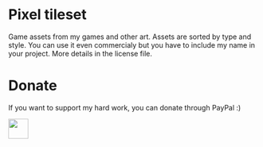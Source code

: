 # Pixel tileset
Game assets from my games and other art. Assets are sorted by type and style. You can use it even commercialy but you have to include my name in your project. More details in the license file.

# Donate
If you want to support my hard work, you can donate through PayPal :)

<a href="https://paypal.me/FilipWrzosek?country.x=PL&locale.x=pl_PL"><img src="https://i.ibb.co/xgSLhKB/paypal-yellow-payment-button2.webp" height="40"></a> 


